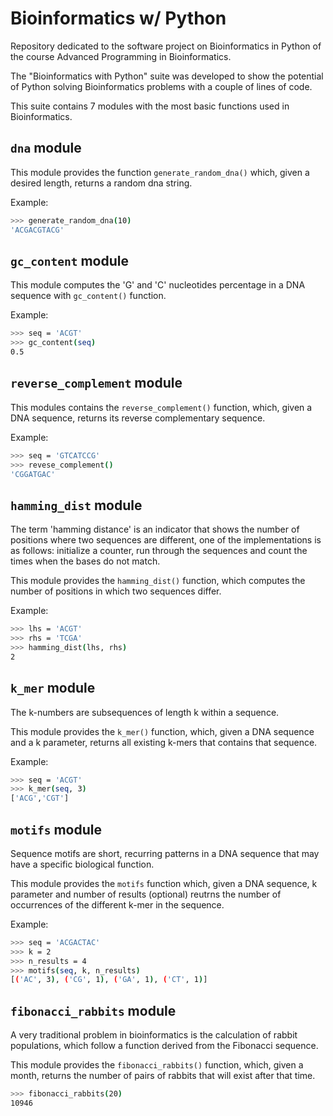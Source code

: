# Bioinformatics w/ Python

Repository dedicated to the software project on Bioinformatics in Python of the course Advanced Programming in Bioinformatics.

The "Bioinformatics with Python" suite was developed to show the potential of Python solving Bioinformatics problems with a couple of lines of code.

This suite contains 7 modules with the most basic functions used in Bioinformatics.

## `dna` module

This module provides the function `generate_random_dna()` which, given a desired length, returns a random dna string.

Example:

```bash
>>> generate_random_dna(10)
'ACGACGTACG'
```

## `gc_content` module

This module computes the 'G' and 'C' nucleotides percentage in a DNA sequence with `gc_content()` function.

Example:

```bash
>>> seq = 'ACGT'
>>> gc_content(seq)
0.5
```

## `reverse_complement` module

This modules contains the `reverse_complement()` function, which, given a DNA sequence, returns its reverse complementary sequence.

Example:

```bash
>>> seq = 'GTCATCCG'
>>> revese_complement()
'CGGATGAC'
```

## `hamming_dist` module

The term 'hamming distance' is an indicator that shows the number of positions where two sequences are different, one of the implementations is as follows: initialize a counter, run through the sequences and count the times when the bases do not match.

This module provides the `hamming_dist()` function, which computes the number of positions in which two sequences differ.

Example:

```bash
>>> lhs = 'ACGT'
>>> rhs = 'TCGA'
>>> hamming_dist(lhs, rhs)
2
```

## `k_mer` module

The k-numbers are subsequences of length k within a sequence.

This module provides the `k_mer()` function, which, given a DNA sequence and a k parameter, returns all existing k-mers that contains that sequence.

Example:

```bash
>>> seq = 'ACGT'
>>> k_mer(seq, 3)
['ACG','CGT']
```

## `motifs` module

Sequence motifs are short, recurring patterns in a DNA sequence that may have a specific biological function.

This module provides the `motifs` function which, given a DNA sequence, k parameter and number of results (optional) reutrns the number of occurrences of the different k-mer in the sequence.

Example:

```bash
>>> seq = 'ACGACTAC'
>>> k = 2
>>> n_results = 4
>>> motifs(seq, k, n_results) 
[('AC', 3), ('CG', 1), ('GA', 1), ('CT', 1)]
```

## `fibonacci_rabbits` module

A very traditional problem in bioinformatics is the calculation of rabbit populations, which follow a function derived from the Fibonacci sequence. 

This module provides the `fibonacci_rabbits()` function, which, given a month, returns the number of pairs of rabbits that will exist after that time.

```bash
>>> fibonacci_rabbits(20) 
10946
```
